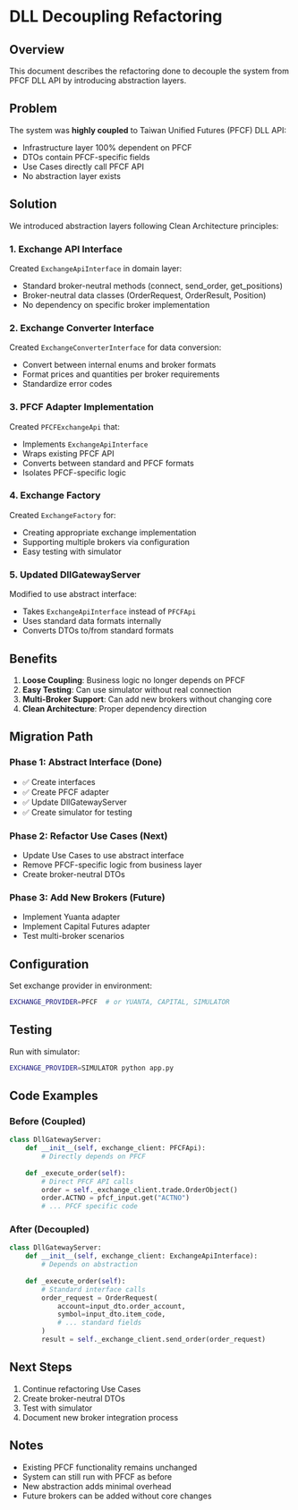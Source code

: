 # DLL Decoupling Refactoring

## Overview

This document describes the refactoring done to decouple the system from PFCF DLL API by introducing abstraction layers.

## Problem

The system was **highly coupled** to Taiwan Unified Futures (PFCF) DLL API:
- Infrastructure layer 100% dependent on PFCF
- DTOs contain PFCF-specific fields
- Use Cases directly call PFCF API
- No abstraction layer exists

## Solution

We introduced abstraction layers following Clean Architecture principles:

### 1. Exchange API Interface

Created `ExchangeApiInterface` in domain layer:
- Standard broker-neutral methods (connect, send_order, get_positions)
- Broker-neutral data classes (OrderRequest, OrderResult, Position)
- No dependency on specific broker implementation

### 2. Exchange Converter Interface

Created `ExchangeConverterInterface` for data conversion:
- Convert between internal enums and broker formats
- Format prices and quantities per broker requirements
- Standardize error codes

### 3. PFCF Adapter Implementation

Created `PFCFExchangeApi` that:
- Implements `ExchangeApiInterface`
- Wraps existing PFCF API
- Converts between standard and PFCF formats
- Isolates PFCF-specific logic

### 4. Exchange Factory

Created `ExchangeFactory` for:
- Creating appropriate exchange implementation
- Supporting multiple brokers via configuration
- Easy testing with simulator

### 5. Updated DllGatewayServer

Modified to use abstract interface:
- Takes `ExchangeApiInterface` instead of `PFCFApi`
- Uses standard data formats internally
- Converts DTOs to/from standard formats

## Benefits

1. **Loose Coupling**: Business logic no longer depends on PFCF
2. **Easy Testing**: Can use simulator without real connection
3. **Multi-Broker Support**: Can add new brokers without changing core
4. **Clean Architecture**: Proper dependency direction

## Migration Path

### Phase 1: Abstract Interface (Done)
- ✅ Create interfaces
- ✅ Create PFCF adapter
- ✅ Update DllGatewayServer
- ✅ Create simulator for testing

### Phase 2: Refactor Use Cases (Next)
- Update Use Cases to use abstract interface
- Remove PFCF-specific logic from business layer
- Create broker-neutral DTOs

### Phase 3: Add New Brokers (Future)
- Implement Yuanta adapter
- Implement Capital Futures adapter
- Test multi-broker scenarios

## Configuration

Set exchange provider in environment:
```bash
EXCHANGE_PROVIDER=PFCF  # or YUANTA, CAPITAL, SIMULATOR
```

## Testing

Run with simulator:
```bash
EXCHANGE_PROVIDER=SIMULATOR python app.py
```

## Code Examples

### Before (Coupled)
```python
class DllGatewayServer:
    def __init__(self, exchange_client: PFCFApi):
        # Directly depends on PFCF
        
    def _execute_order(self):
        # Direct PFCF API calls
        order = self._exchange_client.trade.OrderObject()
        order.ACTNO = pfcf_input.get("ACTNO")
        # ... PFCF specific code
```

### After (Decoupled)
```python
class DllGatewayServer:
    def __init__(self, exchange_client: ExchangeApiInterface):
        # Depends on abstraction
        
    def _execute_order(self):
        # Standard interface calls
        order_request = OrderRequest(
            account=input_dto.order_account,
            symbol=input_dto.item_code,
            # ... standard fields
        )
        result = self._exchange_client.send_order(order_request)
```

## Next Steps

1. Continue refactoring Use Cases
2. Create broker-neutral DTOs
3. Test with simulator
4. Document new broker integration process

## Notes

- Existing PFCF functionality remains unchanged
- System can still run with PFCF as before
- New abstraction adds minimal overhead
- Future brokers can be added without core changes